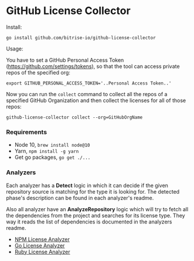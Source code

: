# GitHub License Collector

Install:

```
go install github.com/bitrise-io/github-license-collector
```

Usage:

You have to set a GitHub Personal Access Token (https://github.com/settings/tokens), so that the tool can access private repos of the specified org:

```
export GITHUB_PERSONAL_ACCESS_TOKEN='..Personal Access Token..'
```

Now you can run the `collect` command to collect all the repos of a specified GitHub Organization and then collect the licenses for all of those repos:

```
github-license-collector collect --org=GitHubOrgName
```

### Requirements
- Node 10, `brew install node@10`
- Yarn, `npm install -g yarn`
- Get go packages, `go get ./...`

### Analyzers

Each analyzer has a **Detect** logic in which it can decide if the given repository source is matching for the type it is looking for. The detected phase's description can be found in each analyzer's readme.

Also all analyzer have an **AnalyzeRepository** logic which will try to fetch all the dependencies from the project and searches for its license type. They way it reads the list of dependencies is documented in the analyzers readme.

- [NPM License Analyzer](/analyzers/npm)
- [Go License Analyzer](/analyzers/golang)
- [Ruby License Analyzer](/analyzers/ruby)